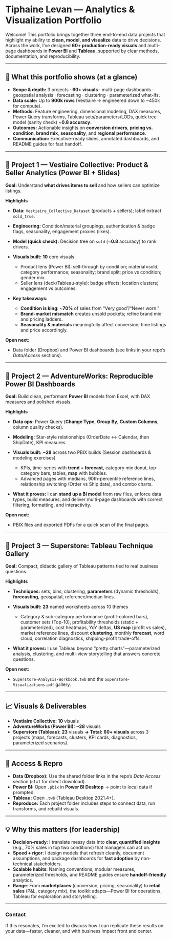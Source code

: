 # Tiphaine Levan — Analytics & Visualization Portfolio

Welcome! This portfolio brings together three end-to-end data projects that highlight my ability to **clean, model, and visualize** data to drive decisions. Across the work, I’ve designed **60+ production-ready visuals** and multi-page dashboards in **Power BI** and **Tableau**, supported by clear methods, documentation, and reproducibility.

---

## 🚀 What this portfolio shows (at a glance)

* **Scope & depth:** 3 projects · **60+ visuals** · multi-page dashboards · geospatial analysis · forecasting · clustering · parameterized what-ifs.
* **Data scale:** Up to **900k rows** (Vestiaire → engineered down to ~450k for compute).
* **Methods:** Feature engineering, dimensional modeling, DAX measures, Power Query transforms, Tableau sets/parameters/LODs, quick tree model (sanity check) ~**0.8 accuracy**.
* **Outcomes:** Actionable insights on **conversion drivers**, **pricing vs. condition**, **brand mix**, **seasonality**, and **regional performance**.
* **Communication:** Executive-ready slides, annotated dashboards, and README guides for fast handoff.

---

## 👜 Project 1 — Vestiaire Collective: Product & Seller Analytics (Power BI + Slides)

**Goal:** Understand **what drives items to sell** and how sellers can optimize listings.

**Highlights**

* **Data:** `Vestiaire_Collective_Dataset` (products + sellers); label extract `sold_true`.
* **Engineering:** Condition/material groupings, authentication & badge flags, seasonality, engagement proxies (likes).
* **Model (quick check):** Decision tree on `sold` (~**0.8** accuracy) to rank drivers.
* **Visuals built:** **10** core visuals

  * Product lens (Power BI): sell-through by condition; material×sold; category performance; seasonality; brand split; price vs condition; gender mix.
  * Seller lens (deck/Tableau-style): badge effects; location clusters; engagement vs outcomes.
* **Key takeaways:**

  * **Condition is king**: ~**70%** of sales from “Very good”/“Never worn.”
  * **Brand-market mismatch** creates unsold pockets; refine brand mix and pricing ladders.
  * **Seasonality & materials** meaningfully affect conversion; time listings and price accordingly.

**Open next:**

* Data folder (Dropbox) and Power BI dashboards (see links in your repo’s *Data/Access* sections).

---

## 🧪 Project 2 — AdventureWorks: Reproducible Power BI Dashboards

**Goal:** Build clean, performant **Power BI** models from Excel, with DAX measures and polished visuals.

**Highlights**

* **Data ops:** Power Query (**Change Type**, **Group By**, **Custom Columns**, column quality checks).
* **Modeling:** Star-style relationships (OrderDate ↔ Calendar, then ShipDate), KPI measures.
* **Visuals built:** **~28** across two PBIX builds (Session dashboards & modeling exercises)

  * KPIs, time-series with **trend + forecast**, category mix donut, top-category bars, tables, **map** with bubbles.
  * Advanced pages with medians, 90th-percentile reference lines, relationship switching (Order vs Ship date), and combo charts.
* **What it proves:** I can **stand up a BI model** from raw files, enforce data types, build measures, and deliver multi-page dashboards with correct filtering, formatting, and interactivity.

**Open next:**

* PBIX files and exported PDFs for a quick scan of the final pages.

---

## 🛒 Project 3 — Superstore: Tableau Technique Gallery

**Goal:** Compact, didactic gallery of Tableau patterns tied to real business questions.

**Highlights**

* **Techniques:** sets, bins, clustering, **parameters** (dynamic thresholds), **forecasting**, geospatial, reference/median lines.
* **Visuals built:** **23** named worksheets across 10 themes

  * Category & sub-category performance (profit-colored bars), customer sets (Top-10), profitability thresholds (static + parameterized), cost heatmaps, YoY deltas, **US map** (profit vs sales), market reference lines, discount **clustering**, monthly **forecast**, word cloud, correlation diagnostics, shipping-profit trade-offs.
* **What it proves:** I use Tableau beyond “pretty charts”—parameterized analysis, clustering, and multi-view storytelling that answers concrete questions.

**Open next:**

* `Superstore-Analysis-Workbook.twb` and the `Superstore-Visualizations.pdf` gallery.

---

## 📈 Visuals & Deliverables

* **Vestiaire Collective:** **10** visuals
* **AdventureWorks (Power BI):** **~28** visuals
* **Superstore (Tableau):** **23** visuals
  **→ Total:** **60+ visuals** across 3 projects (maps, forecasts, clusters, KPI cards, diagnostics, parameterized scenarios).

---

## 🔗 Access & Repro

* **Data (Dropbox):** Use the shared folder links in the repo’s *Data Access* section (`dl=1` for direct download).
* **Power BI:** Open `.pbix` in **Power BI Desktop** → point to local data if prompted.
* **Tableau:** Open `.twb` (Tableau Desktop 2021.4+).
* **Reproduce:** Each project folder includes steps to connect data, run transforms, and rebuild visuals.

---

## 💡 Why this matters (for leadership)

* **Decision-ready**: I translate messy data into **clear, quantified insights** (e.g., 70% sales in top two conditions) that managers can act on.
* **Speed + rigor**: I design models that refresh cleanly, document assumptions, and package dashboards for **fast adoption** by non-technical stakeholders.
* **Scalable habits**: Naming conventions, modular measures, parameterized thresholds, and README guides ensure **handoff-friendly** analytics.
* **Range**: From **marketplaces** (conversion, pricing, seasonality) to **retail sales** (P&L, category mix), the toolkit adapts—Power BI for operations, Tableau for exploration and storytelling.

---

### Contact

If this resonates, I’m excited to discuss how I can replicate these results on your data—faster, cleaner, and with business impact front and center.

